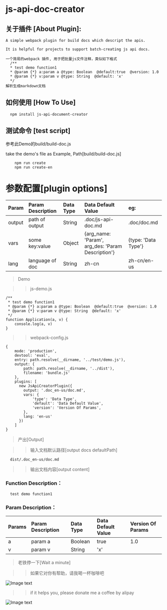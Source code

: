 # js-api-doc-creator

## 关于插件 [About Plugin]:
```
A simple webpack plugin for build docs which descript the apis.

It is helpful for projects to support batch-creating js api docs.
```
```
一个简易的webpack 插件, 用于把批量js文件注释，类似如下格式
  /**
  * test demo function1
  * @param {*} a:param a @type: Boolean  @default:true  @version: 1.0
  * @param {*} v:param v @type: String  @default: 'x'
  */
解析生成markdown文档
```

## 如何使用 [How To Use]
```
  npm install js-api-document-creator
```


## 测试命令 [test script]

参考此Demo的build/build-doc.js

take the demo's file as Example, Path[build/build-doc.js]

```
    npm run create
    npm run create-en
```

# 参数配置[plugin options]
  |Param|Param Description|Data Type|Data Default Value|eg:|
  |:----- |:----- |:----- |:----- |:----- |
  |output|path of output|String|.doc/js-api-doc.md|.doc/doc.md|
  |vars|some key:value|Object|{arg_name: 'Param', arg_des: 'Param Description'}|{type: 'Data Type'} |
  |lang|language of doc|String|zh-cn|zh-cn/en-us|


> Demo

>> js-demo.js
```
/**
 * test demo function1
 * @param {*} a:param a @type: Boolean  @default:true  @version: 1.0
 * @param {*} v:param v @type: String  @default: 'x'
 */
function Application(a, v) {
    console.log(a, v)
}
```

>> webpack-config.js
```
{
    mode: 'production',
    devtool: 'eval',
    entry: path.resolve(__dirname, '../test/demo.js'),
    output: {
        path: path.resolve(__dirname, '../dist'),
        filename: 'bundle.js'
    },
    plugins: [
      new JsApiCreatorPlugin({
        output: '.doc_en-us/doc.md',
        vars: {
            'type': 'Data Type',
            'default': 'Data Default Value',
            'version': 'Version Of Params',
        },
        lang: 'en-us'
      })
    ]
}
```


> 产出[Output]

>> 输入文档默认路径[output docs defaultPath]

```
  dist/.doc_en-us/doc.md
```

>> 输出文档内容[output content]

### Function Description：

      test demo function1

### Param Description：
  |Params|Param Description|Data Type|Data Default Value|Version Of Params|
  |:----- |:----- |:----- |:----- |:----- |
  |a|param a|Boolean|true|1.0|
  |v|param v|String|'x'| |



> 老铁停一下[Wait a minute]

>> 如果它对你有帮助，请我喝一杯咖啡吧

![Image text](https://github.com/wgh815600709qq.com/js-api-doc-creator/master/images/wxpay.png)

>> if it helps you, please donate me a coffee by alipay

![Image text](https://github.com/wgh815600709qq.com/js-api-doc-creator/master/images/alipay.png)
